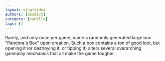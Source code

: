 ```yaml
---
layout: singleidea
authors: [aosdict]
category: [vanilla]
tags: []
---
```

Rarely, and only once per game, name a randomly generated large box "Pandora's Box" upon creation. Such a box contains a ton of good loot, but opening it (or destroying it, or tipping it) alters several overarching gameplay mechanics that all make the game tougher.
